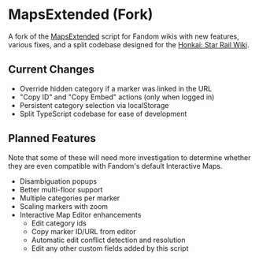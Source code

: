 # MapsExtended (Fork)
A fork of the [MapsExtended](https://dev.fandom.com/wiki/MapsExtended) script for Fandom wikis with new features, various fixes, and a split codebase designed for the [Honkai: Star Rail Wiki](https://honkai-star-rail.fandom.com/).

## Current Changes
* Override hidden category if a marker was linked in the URL
* "Copy ID" and "Copy Embed" actions (only when logged in)
* Persistent category selection via localStorage
* Split TypeScript codebase for ease of development

## Planned Features
Note that some of these will need more investigation to determine whether they are even compatible with Fandom's default Interactive Maps.
* Disambiguation popups
* Better multi-floor support
* Multiple categories per marker
* Scaling markers with zoom
* Interactive Map Editor enhancements
	* Edit category ids
	* Copy marker ID/URL from editor
	* Automatic edit conflict detection and resolution
	* Edit any other custom fields added by this script